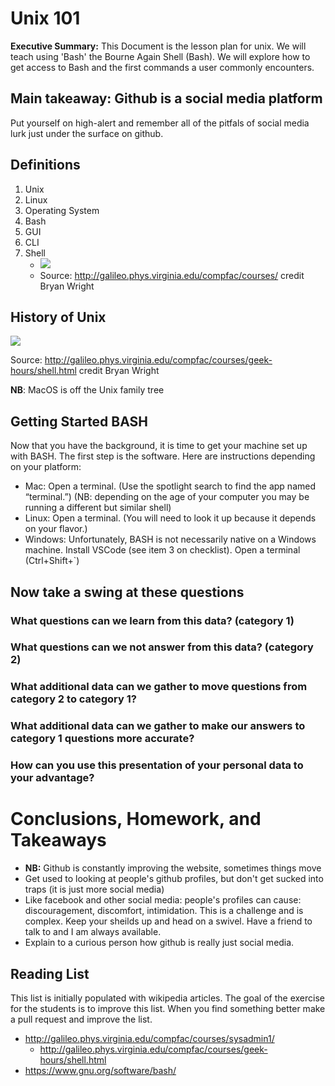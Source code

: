 # Unix 101
**Executive Summary:** This Document is the lesson plan for unix. We will teach using 'Bash' the Bourne Again Shell (Bash). We will explore how to get access to Bash and the first commands a user commonly encounters.

## Main takeaway: Github is a social media platform
Put yourself on high-alert and remember all of the pitfals of social media lurk just under the surface on github.

## Definitions
1. Unix
2. Linux
3. Operating System
4. Bash
5. GUI
6. CLI
7. Shell
   * ![](https://github.com/UVADS/orientation-technical/blob/d8bb11a4090297eb117eaa8b836a8dbb8379d8cc/images/image6.png)
   * Source: http://galileo.phys.virginia.edu/compfac/courses/ credit Bryan Wright 


## History of Unix
![](https://github.com/UVADS/orientation-technical/blob/e89f6cb5c7eb9882cfeac30a1417fe29279c700e/images/image5.png)

Source: http://galileo.phys.virginia.edu/compfac/courses/geek-hours/shell.html credit Bryan Wright

**NB**: MacOS is off the Unix family tree

## Getting Started BASH
Now that you have the background, it is time to get your machine set up with BASH. The first step is the software. Here are instructions depending on your platform:

* Mac: Open a terminal. (Use the spotlight search to find the app named “terminal.”) (NB: depending on the age of your computer you may be running a different but similar shell)
* Linux: Open a terminal. (You will need to look it up because it depends on your flavor.)
* Windows: Unfortunately, BASH is not necessarily native on a Windows machine. Install VSCode (see item 3 on checklist). Open a terminal (Ctrl+Shift+`) 

## Now take a swing at these questions
### What questions can we learn from this data? (category 1)
### What questions can we not answer from this data? (category 2)
### What additional data can we gather to move questions from category 2 to category 1?
### What additional data can we gather to make our answers to category 1 questions more accurate?
### How can you use this presentation of your personal data to your advantage?

# Conclusions, Homework, and Takeaways
* **NB:** Github is constantly improving the website, sometimes things move
* Get used to looking at people's github profiles, but don't get sucked into traps (it is just more social media)
* Like facebook and other social media: people's profiles can cause: discouragement, discomfort,  intimidation. This is a challenge and is complex. Keep your sheilds up and head on a swivel. Have a friend to talk to and I am always available.
* Explain to a curious person how github is really just social media.



## Reading List
This list is initially populated with wikipedia articles. The goal of the exercise for the students is to improve this list. When you find something better make a pull request and improve the list.
* http://galileo.phys.virginia.edu/compfac/courses/sysadmin1/
    * http://galileo.phys.virginia.edu/compfac/courses/geek-hours/shell.html
* https://www.gnu.org/software/bash/
